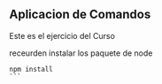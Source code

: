 ## Aplicacion de Comandos 

Este es el ejercicio del Curso


receurden instalar los paquete de node

````
npm install
```